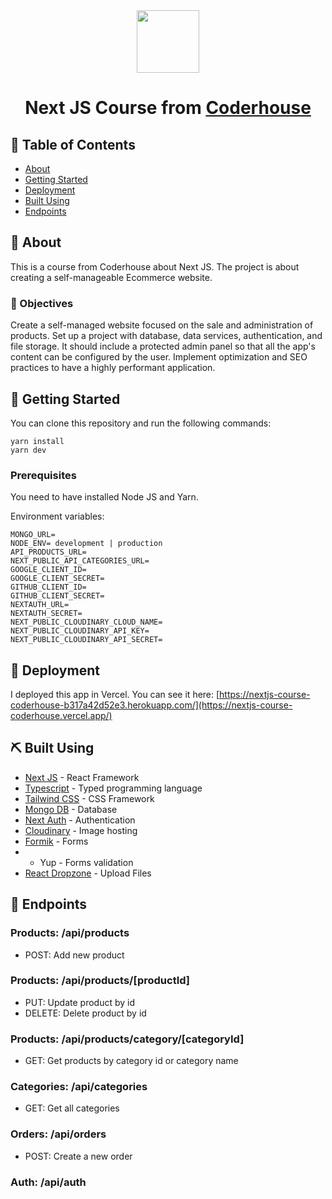 <div align="center"> 
  <img height="100px" src="https://upload.wikimedia.org/wikipedia/commons/8/8e/Nextjs-logo.svg" />
<h1>Next JS Course from <a target="_blank" href="https://www.coderhouse.com">Coderhouse</a></h1>
</div>

## 📝 Table of Contents
- [About](#about)
- [Getting Started](#getting_started)
- [Deployment](#deployment)
- [Built Using](#built_using)
- [Endpoints](#endpoints)

## 🧐 About <a name = "about"></a>
This is a course from Coderhouse about Next JS. The project is about creating a self-manageable Ecommerce website.

### 🎯 Objectives
Create a self-managed website focused on the sale and administration of products. Set up a  project with database, data services, authentication, and file storage. It should include a protected admin panel so that all the app's content can be configured by the user.
Implement optimization and SEO practices to have a highly performant application.

## 🏁 Getting Started <a name = "getting_started"></a>
You can clone this repository and run the following commands:
```
yarn install
yarn dev
```

### Prerequisites
You need to have installed Node JS and Yarn.

Environment variables:
```
MONGO_URL=
NODE_ENV= development | production
API_PRODUCTS_URL=
NEXT_PUBLIC_API_CATEGORIES_URL=
GOOGLE_CLIENT_ID=
GOOGLE_CLIENT_SECRET=
GITHUB_CLIENT_ID=
GITHUB_CLIENT_SECRET=
NEXTAUTH_URL=
NEXTAUTH_SECRET=
NEXT_PUBLIC_CLOUDINARY_CLOUD_NAME=
NEXT_PUBLIC_CLOUDINARY_API_KEY=
NEXT_PUBLIC_CLOUDINARY_API_SECRET=
```

## 🚀 Deployment <a name = "deployment"></a>
I deployed this app in Vercel. You can see it here: [https://nextjs-course-coderhouse-b317a42d52e3.herokuapp.com/](https://nextjs-course-coderhouse.vercel.app/)

## ⛏️ Built Using <a name = "built_using"></a>
- [Next JS](https://nextjs.org/) - React Framework
- [Typescript](https://typescriptlang.org/) - Typed programming language
- [Tailwind CSS](https://tailwindcss.com/) - CSS Framework
- [Mongo DB](https://www.mongodb.com/) - Database
- [Next Auth](https://next-auth.js.org/) - Authentication
- [Cloudinary](https://cloudinary.com/) - Image hosting
- [Formik](https://formik.org//) - Forms
- - Yup - Forms validation
-  [React Dropzone](https://react-dropzone.js.org/) - Upload Files

## 📝 Endpoints <a name = "endpoints"></a>

###  Products: /api/products
- POST: Add new product

### Products: /api/products/[productId]
- PUT: Update product by id
- DELETE: Delete product by id

### Products: /api/products/category/[categoryId]
- GET: Get products by category id or category name

### Categories: /api/categories
- GET: Get all categories

### Orders: /api/orders
- POST: Create a new order

### Auth: /api/auth
